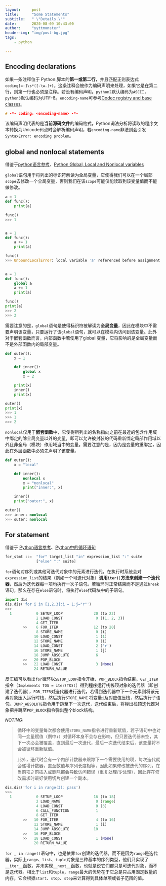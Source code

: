 ```yaml
---
layout:     post
title:      "Some Statements"
subtitle:   " \"Details.\""
date:       2020-08-09 10:43:00
author:     "yyttmonster"
header-img: "img/post-bg.jpg"
tags:
    - python

---
```


## Encoding declarations

如果一条注释位于 Python 脚本的**第一或第二行**，并且匹配正则表达式 `coding[=:]\s*([-\w.]+)`，这条注释会被作为编码声明来处理，如果它是在第二行，则第一行也必须是注释。若没有编码声明，`python2`默认编码为`ASCII`，`python3`默认编码为UTF-8。`encoding-name`可参考[Codec registry and base classes](https://docs.python.org/3/library/codecs.html)。

```c
# -*- coding: <encoding-name> -*-
```

该编码声明代表的是**当前源码文件**的编码格式，Python词法分析将读取的程序文本转换为Unicode码点时会解析编码声明，若`encoding-name`非法则会引发`SyntaxError: encoding problem`。

## global and nonlocal statements

借鉴于[python语言参考](https://docs.python.org/zh-cn/3/reference/simple_stmts.html)、[Python Global, Local and Nonlocal variables](https://www.programiz.com/python-programming/global-local-nonlocal-variables)

`global`语句用于将列出的标识符解读为全局变量，它使得我们可以在一个局部`scope`去修改一个全局变量，否则我们在该`scope`可能仅能读取到该变量值而不能做修改。

```python
a = 1
def func():
    print(a)

func()
>>> 1


a = 1
def func():
    a += 1
    print(a)

func()
>>> UnboundLocalError: local variable 'a' referenced before assignment

    
a = 1
def func():
    global a
    a += 1
    print(a)

func()
print(a)
>>> 2
>>> 2
```

需要注意的是，`global`语句是使得标识符被解读为**全局变量**，因此在模块中不需要声明该变量，只要运行了该`global`语句，就可以在模块内访问到该变量。此外对于嵌套函数而言，内部函数中若使用了global 变量，它将影响的是全局变量而不是外部函数内的局部变量。

```python
def outer():
    x = 1

    def inner():
        global x
        x = 2

    print(x)
    inner()
    print(x)

outer()
print(x)
>>> 1
>>> 1
>>> 2
```

`nonlocal`仅用于**嵌套函数**中，它使得所列出的名称指向之前在最近的包含作用域中绑定的除全局变量以外的变量，即可以允许被封装的代码重新绑定局部作用域以外且非全局（模块）作用域当中的变量。需要注意的是，因为是变量的重绑定，因此在外层函数中必须先声明了该变量。

```python
def outer():
    x = "local"

    def inner():
        nonlocal x
        x = "nonlocal"
        print("inner:", x)

    inner()
    print("outer:", x)

outer()
>>> inner: nonlocal
>>> outer: nonlocal
```

## For statement

借鉴于 [Python语言参考](https://docs.python.org/zh-cn/3/reference/compound_stmts.html#the-for-statement)、[Python中的循环语句](https://github.com/Junnplus/blog/issues/27)

```python
for_stmt ::=  "for" target_list "in" expression_list ":" suite
              ["else" ":" suite]
```

`for`语句对序列或其他可迭代对象中的元素进行迭代，在执行时系统会对`expression_list`的结果（例如一个可迭代对象）**调用`iter()`方法来创建一个迭代器**，然后为迭代器每一项均执行一次子语句。若循环时正常结束而不是通过`break`语句，那么在存在`else`语句时，将执行`else`代码块中的子语句。

```python
import dis
dis.dis('for i in [1,2,3]:i = 1;j="r"')
>>>
  1           0 SETUP_LOOP              20 (to 22)
              2 LOAD_CONST               0 ((1, 2, 3))
              4 GET_ITER
        >>    6 FOR_ITER                12 (to 20)
              8 STORE_NAME               0 (i)
             10 LOAD_CONST               1 (1)
             12 STORE_NAME               0 (i)
             14 LOAD_CONST               2 ('r')
             16 STORE_NAME               1 (j)
             18 JUMP_ABSOLUTE            6
        >>   20 POP_BLOCK
        >>   22 LOAD_CONST               3 (None)
             24 RETURN_VALUE
```

反汇编可以看出`for`循环以`SETUP_LOOP`指令开始，`POP_BLOCK`指令结束。`GET_ITER`指令（`Implements TOS = iter(TOS)`）得到程序运行栈栈顶对象的迭代器（即创建了迭代器），`FOR_ITER`对迭代器进行迭代，若得到迭代器中下一个元素则将该元素对象压入运行时栈，然后执行`STORE_NAME` 将变量`i`及对应值压栈，然后执行子语句。`JUMP_ABSOLUTE`指令用于跳至下一次迭代，迭代结束后，将弹出栈顶迭代器对象把并跳至`POP_BLOCK`指令弹出整个block结构。

*NOTING:* 

>  循环中的变量每次都会使用`STORE_NAME`指令进行重新赋值，若子语句中也对同一变量赋值（例中`i`）对循环本身不会存在影响，但只要迭代器未空，其下一次必会被覆盖，直到最后一次迭代，最后一次迭代结束后，该变量将不会被循环重新赋值。
>
> 此外，迭代时会有一个内部计数器来跟踪下一个需要使用的项，每次迭代就会递增计数器，直至数值与序列长度相等，因此如果修改被迭代的序列，在当前项之前插入或删除都会导致访问错误（重复处理/少处理），因此存在修改需求时最好使用切片创建一个副本。

```python
dis.dis('for i in range(3): pass')
>>>
  1           0 SETUP_LOOP              16 (to 18)
              2 LOAD_NAME                0 (range)
              4 LOAD_CONST               0 (3)
              6 CALL_FUNCTION            1
              8 GET_ITER
        >>   10 FOR_ITER                 4 (to 16)
             12 STORE_NAME               1 (i)
             14 JUMP_ABSOLUTE           10
        >>   16 POP_BLOCK
        >>   18 LOAD_CONST               1 (None)
             20 RETURN_VALUE
```

`for _ in range()`语句中，也是依靠`for`创建的迭代器，而不是因为`range`是迭代器，实际上`range`、`list`、`tuple`对象是三种基本的序列类型，他们只实现了`__iter__`函数，并未实现`__next__`函数，也就是说它们都只是可迭代对象，而不是迭代器。相比于`list`和`tuple`，`range`最大的优势在于它总是只占用固定数量的内存，它会根据`start`、`stop`、`step`来计算得到具体单项或者子范围的值。